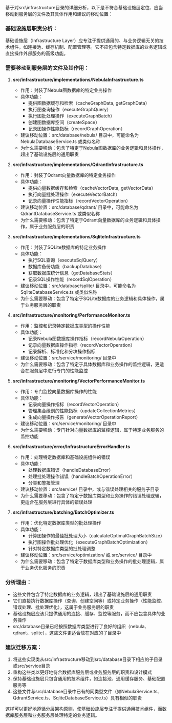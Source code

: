 基于对src\infrastructure目录的详细分析，以下是不符合基础设施层定位、应当移动到服务层的文件及其具体作用和建议的移动位置：

### 基础设施层职责分析：
基础设施层（Infrastructure Layer）应专注于提供通用的、与业务逻辑无关的技术组件，如连接池、缓存机制、配置管理等。它不应包含特定数据库的业务逻辑或直接操作外部服务的高级功能。

### 需要移动到服务层的文件及其作用：

1. **src/infrastructure/implementations/NebulaInfrastructure.ts**
   - 作用：封装了Nebula图数据库的特定业务操作
   - 具体功能：
     - 提供图数据缓存和检索（cacheGraphData, getGraphData）
     - 执行图查询操作（executeGraphQuery）
     - 执行图批处理操作（executeGraphBatch）
     - 创建图数据库空间（createSpace）
     - 记录图操作性能指标（recordGraphOperation）
   - 建议移动位置：src/database/nebula/ 目录中，可能命名为 NebulaDatabaseService.ts 或类似名称
   - 为什么需要移动：包含了特定于Nebula图数据库的业务逻辑和具体操作，超出了基础设施层的通用职责

2. **src/infrastructure/implementations/QdrantInfrastructure.ts**
   - 作用：封装了Qdrant向量数据库的特定业务操作
   - 具体功能：
     - 提供向量数据缓存和检索（cacheVectorData, getVectorData）
     - 执行向量批处理操作（executeVectorBatch）
     - 记录向量操作性能指标（recordVectorOperation）
   - 建议移动位置：src/database/qdrant/ 目录中，可能命名为 QdrantDatabaseService.ts 或类似名称
   - 为什么需要移动：包含了特定于Qdrant向量数据库的业务逻辑和具体操作，属于业务服务层的职责

3. **src/infrastructure/implementations/SqliteInfrastructure.ts**
   - 作用：封装了SQLite数据库的特定业务操作
   - 具体功能：
     - 执行SQL查询（executeSqlQuery）
     - 数据库备份功能（backupDatabase）
     - 获取数据库统计信息（getDatabaseStats）
     - 记录SQL操作性能（recordSqlOperation）
   - 建议移动位置：src/database/splite/ 目录中，可能命名为 SqliteDatabaseService.ts 或类似名称
   - 为什么需要移动：包含了特定于SQLite数据库的业务逻辑和具体操作，属于业务服务层的职责

4. **src/infrastructure/monitoring/PerformanceMonitor.ts**
   - 作用：监控和记录特定数据库类型的操作性能
   - 具体功能：
     - 记录Nebula图数据库操作指标（recordNebulaOperation）
     - 记录向量数据库操作指标（recordVectorOperation）
     - 记录解析、标准化和分块操作指标
   - 建议移动位置：src/service/monitoring/ 目录中
   - 为什么需要移动：包含了特定于具体数据库和业务操作的监控逻辑，更适合在服务层中进行专门的性能监控

5. **src/infrastructure/monitoring/VectorPerformanceMonitor.ts**
   - 作用：专门监控向量数据库操作的性能
   - 具体功能：
     - 记录向量操作指标（recordVectorOperation）
     - 管理集合级别的性能指标（updateCollectionMetrics）
     - 生成向量操作报告（generateVectorOperationReport）
   - 建议移动位置：src/service/monitoring/ 目录中
   - 为什么需要移动：专门针对向量数据库的监控逻辑，属于特定业务服务的监控功能

6. **src/infrastructure/error/InfrastructureErrorHandler.ts**
   - 作用：处理特定数据库和基础设施组件的错误
   - 具体功能：
     - 处理数据库错误（handleDatabaseError）
     - 处理批处理操作错误（handleBatchOperationError）
     - 分类和警报管理
   - 建议移动位置：src/service/ 目录中，或与错误处理相关的服务子目录
   - 为什么需要移动：包含了特定于数据库类型和业务操作的错误处理逻辑，更适合在服务层进行具体的错误处理

7. **src/infrastructure/batching/BatchOptimizer.ts**
   - 作用：优化特定数据库类型的批处理操作
   - 具体功能：
     - 计算图操作的最佳批处理大小（calculateOptimalGraphBatchSize）
     - 执行图操作批处理优化（executeGraphBatchOptimization）
     - 针对特定数据库类型的批处理调整
   - 建议移动位置：src/service/optimization/ 或 src/service/ 目录中
   - 为什么需要移动：包含了特定于数据库类型和业务操作的批处理逻辑，属于业务优化服务的职责

### 分析理由：
- 这些文件包含了特定数据库的业务逻辑，超出了基础设施层的通用职责
- 它们直接执行数据库操作（查询、创建空间等）或特定业务操作（性能监控、错误处理、批处理优化），这属于业务服务层的职责
- 基础设施层应该只提供通用的连接、缓存、监控等服务，而不应包含具体的业务操作
- src/database目录已经按照数据库类型进行了良好的组织（nebula、qdrant、splite），这些文件更适合放在对应的子目录中

### 建议迁移方案：
1. 将这些实现类从src/infrastructure移动到src/database目录下相应的子目录或src/service目录
2. 重构这些类以更好地符合数据库服务层或业务服务层的职责和设计模式
3. 保持基础设施层只包含通用的技术组件，如连接池、通用缓存服务、基础配置服务等
4. 这些文件与src/database目录中已有的同类型文件（如NebulaService.ts、QdrantService.ts、SqliteDatabaseService.ts）具有相似的职责

这样可以更好地遵循分层架构原则，使基础设施层专注于提供通用技术组件，而数据库服务层和业务服务层处理特定的业务逻辑。
